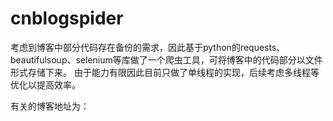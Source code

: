 # cnblogspider

考虑到博客中部分代码存在备份的需求，因此基于python的requests、beautifulsoup、selenium等库做了一个爬虫工具，可将博客中的代码部分以文件形式存储下来。
由于能力有限因此目前只做了单线程的实现，后续考虑多线程等优化以提高效率。

有关的博客地址为：
